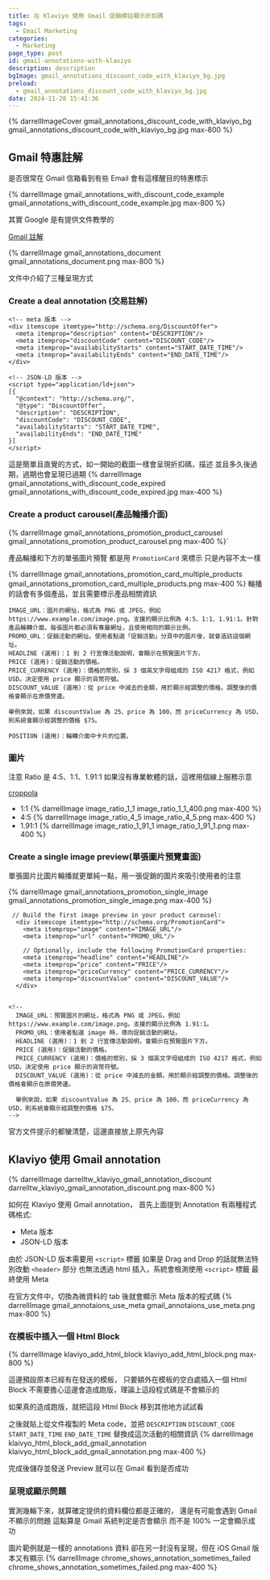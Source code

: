 ```yaml
---
title: 在 Klaviyo 使用 Gmail 促銷標註顯示折扣碼
tags:
  - Email Marketing
categories:
  - Marketing
page_type: post
id: gmail-annotations-with-klaviyo
description: description
bgImage: gmail_annotations_discount_code_with_klaviyo_bg.jpg
preload:
  - gmail_annotations_discount_code_with_klaviyo_bg.jpg
date: 2024-11-28 15:41:36
---
```

{% darrellImageCover gmail_annotations_discount_code_with_klaviyo_bg gmail_annotations_discount_code_with_klaviyo_bg.jpg max-800 %}

## Gmail 特惠註解

是否很常在 Gmail 信箱看到有些 Email 會有這樣醒目的特惠標示

{% darrellImage gmail_annotations_with_discount_code_example gmail_annotations_with_discount_code_example.jpg max-800 %}

其實 Google 是有提供文件教學的

<a href="https://developers.google.com/gmail/promotab/overview?hl=zh-tw"><i class="fa-solid fa-link"></i><span> Gmail 註解 </span></a>

{% darrellImage gmail_annotations_document gmail_annotations_document.png max-800 %}

文件中介紹了三種呈現方式

### Create a deal annotation (交易註解)
```
<!-- meta 版本 -->
<div itemscope itemtype="http://schema.org/DiscountOffer">
  <meta itemprop="description" content="DESCRIPTION"/>
  <meta itemprop="discountCode" content="DISCOUNT_CODE"/>
  <meta itemprop="availabilityStarts" content="START_DATE_TIME"/>
  <meta itemprop="availabilityEnds" content="END_DATE_TIME"/>
</div>

<!-- JSON-LD 版本 -->
<script type="application/ld+json">
[{
  "@context": "http://schema.org/",
  "@type": "DiscountOffer",
  "description": "DESCRIPTION",
  "discountCode": "DISCOUNT_CODE",
  "availabilityStarts": "START_DATE_TIME",
  "availabilityEnds": "END_DATE_TIME"
}]
</script>
```

這是簡單且直覺的方式，如一開始的截圖一樣會呈現折扣碼，描述
並且多久後過期，過期也會呈現已過期
{% darrellImage gmail_annotations_with_discount_code_expired gmail_annotations_with_discount_code_expired.jpg max-400 %}

### Create a product carousel(產品輪播介面)

{% darrellImage gmail_annotations_promotion_product_carousel gmail_annotations_promotion_product_carousel.png max-400 %}`

產品輪播和下方的單張圖片預覽
都是用 `PromotionCard` 來標示
只是內容不太一樣

{% darrellImage gmail_annotations_promotion_card_multiple_products gmail_annotations_promotion_card_multiple_products.png max-400 %}
輪播的話會有多個產品，並且需要標示產品相關資訊

```
IMAGE_URL：圖片的網址，格式為 PNG 或 JPEG，例如 https://www.example.com/image.png。支援的顯示比例為 4:5、1:1、1.91:1。針對產品輪轉介面，每張圖片都必須有專屬網址，且使用相同的顯示比例。
PROMO_URL：促銷活動的網址。使用者點選「促銷活動」分頁中的圖片後，就會造訪這個網址。
HEADLINE (選用)：1 到 2 行宣傳活動說明，會顯示在預覽圖片下方。
PRICE (選用)：促銷活動的價格。
PRICE_CURRENCY (選用)：價格的幣別，採 3 個英文字母組成的 ISO 4217 格式，例如 USD。決定使用 price 顯示的貨幣符號。
DISCOUNT_VALUE (選用)：從 price 中減去的金額，用於顯示經調整的價格。調整後的價格會顯示在原價旁邊。

舉例來說，如果 discountValue 為 25、price 為 100，而 priceCurrency 為 USD，則系統會顯示經調整的價格 $75。

POSITION (選用)：輪轉介面中卡片的位置。
```

### 圖片
注意 Ratio 是 4:5、1:1、1.91:1
如果沒有專業軟體的話，這裡用個線上服務示意

<a href="https://croppola.com/"><i class="fa-solid fa-link"></i><span> croppola </span></a>

- 1:1
{% darrellImage image_ratio_1_1 image_ratio_1_1_400.png max-400 %}
- 4:5
{% darrellImage image_ratio_4_5 image_ratio_4_5.png max-400 %}
- 1.91:1
{% darrellImage image_ratio_1_91_1 image_ratio_1_91_1.png max-400 %}


### Create a single image preview(單張圖片預覽畫面)

單張圖片比圖片輪播就更單純一點，用一張促銷的圖片來吸引使用者的注意

{% darrellImage gmail_annotations_promotion_single_image gmail_annotations_promotion_single_image.png max-400 %}
```
 // Build the first image preview in your product carousel:
  <div itemscope itemtype="http://schema.org/PromotionCard">
    <meta itemprop="image" content="IMAGE_URL"/>
    <meta itemprop="url" content="PROMO_URL"/>

    // Optionally, include the following PromotionCard properties:
    <meta itemprop="headline" content="HEADLINE"/>
    <meta itemprop="price" content="PRICE"/>
    <meta itemprop="priceCurrency" content="PRICE_CURRENCY"/>
    <meta itemprop="discountValue" content="DISCOUNT_VALUE"/>
  </div>


<!-- 
  IMAGE_URL：預覽圖片的網址，格式為 PNG 或 JPEG，例如 https://www.example.com/image.png。支援的顯示比例為 1.91:1。
  PROMO_URL：使用者點選 image 時，導向促銷活動的網址。
  HEADLINE (選用)：1 到 2 行宣傳活動說明，會顯示在預覽圖片下方。
  PRICE (選用)：促銷活動的價格。
  PRICE_CURRENCY (選用)：價格的幣別，採 3 個英文字母組成的 ISO 4217 格式，例如 USD。決定使用 price 顯示的貨幣符號。
  DISCOUNT_VALUE (選用)：從 price 中減去的金額，用於顯示經調整的價格。調整後的價格會顯示在原價旁邊。

  舉例來說，如果 discountValue 為 25、price 為 100，而 priceCurrency 為 USD，則系統會顯示經調整的價格 $75。 
-->
```
官方文件提示的都蠻清楚，這邊直接放上原先內容

## Klaviyo 使用 Gmail annotation

{% darrellImage darrelltw_klaviyo_gmail_annotation_discount darrelltw_klaviyo_gmail_annotation_discount.png max-800 %}

如何在 Klaviyo 使用 Gmail annotation，
首先上面提到 Annotation 有兩種程式碼格式:
- Meta 版本
- JSON-LD 版本

由於 JSON-LD 版本需要用 `<script>` 標籤
如果是 Drag and Drop 的話就無法特別改動 `<header>` 部分
也無法透過 html 插入，系統會檢測使用 `<script>` 標籤
最終使用 Meta 

在官方文件中，切換為微資料的 tab 後就會顯示 Meta 版本的程式碼
{% darrellImage gmail_annotaions_use_meta gmail_annotaions_use_meta.png max-800 %}

### 在模板中插入一個 Html Block
{% darrellImage klaviyo_add_html_block klaviyo_add_html_block.png max-800 %}

這邊預設原本已經有在發送的模板，
只要額外在模板的空白處插入一個 Html Block
不需要擔心這邊會造成跑版，理論上這段程式碼是不會顯示的

如果真的造成跑版，就把這段 Html Block 移到其他地方試試看

之後就貼上從文件複製的 Meta code，並把 `DESCRIPTION` `DISCOUNT_CODE` `START_DATE_TIME` `END_DATE_TIME` 替換成這次活動的相關資訊
{% darrellImage klaivyo_html_block_add_gmail_annotation klaivyo_html_block_add_gmail_annotation.png max-400 %}

完成後儲存並發送 Preview 就可以在 Gmail 看到是否成功

### 呈現或顯示問題

實測幾輪下來，就算確定提供的資料欄位都是正確的，
還是有可能會遇到 Gmail 不顯示的問題
這點算是 Gmail 系統判定是否會顯示
而不是 100% 一定會顯示成功

圖片範例就是一樣的 annotations 資料
卻在另一封沒有呈現，但在 iOS Gmail 版本又有顯示
{% darrellImage chrome_shows_annotation_sometimes_failed chrome_shows_annotation_sometimes_failed.png max-400 %}


